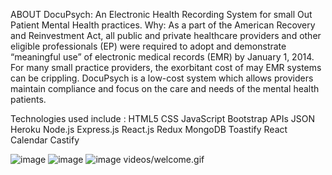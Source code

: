 ABOUT
DocuPsych: An Electronic Health Recording System for small Out Patient Mental Health practices. 
Why: As a part of the American Recovery and Reinvestment Act, all public and private healthcare providers and other eligible professionals (EP) were required to adopt and demonstrate “meaningful use” of electronic medical records (EMR) by January 1, 2014. 
For many small practice providers, the exorbitant cost of may EMR systems can be crippling. DocuPsych is a low-cost system which allows providers maintain compliance and focus on the care and needs of the mental health patients. 
<!-- Data Structure: -->

<!-- NAVIGATOR TABS		
PATIENT:	ID, Name, Address, DOB, Age, Sex, Email, Phone Number, Primary Therapist, Diagnosis, Appointments, Notes	ID: Unique.
Name: String.
Address: String
DOB: ??
Age: Integer
Sex: Boolean, 0-F, 1-M
Email: String
Phone Number: Integer
Primary Therapist: String or Unique ID generated
Diagnosis: String
 Appointments: ??
 Notes: String

PROVIDER: 	ID, Name, License, Patients, Supervisor	ID: Unique
Name: String 
License: String
Patients: String or Unique ID generated
Supervisor: String or User’s Unique ID. -->


Technologies used include :
HTML5
CSS
JavaScript
Bootstrap
APIs
JSON
Heroku
Node.js
Express.js
React.js
Redux
MongoDB
Toastify
React Calendar
Castify


![image](https://user-images.githubusercontent.com/46722789/63644934-b76af400-c6b9-11e9-8ba8-c82291285a24.png)
![image](https://user-images.githubusercontent.com/46722789/63644946-f00acd80-c6b9-11e9-8371-0e670c7e6ce8.png)
![image](https://user-images.githubusercontent.com/46722789/63644951-129ce680-c6ba-11e9-829b-62388c33a14f.png)
videos/welcome.gif

